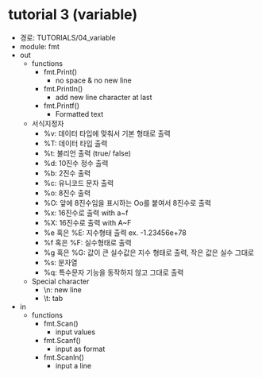 # tutorial 3 (variable)

- 경로: TUTORIALS/04_variable
- module: fmt
- out
  - functions
    - fmt.Print()
      - no space & no new line
    - fmt.Println()
      - add new line character at last
    - fmt.Printf()
      - Formatted text
  - 서식지정자
    - %v: 데이터 타입에 맞춰서 기본 형태로 출력
    - %T: 데이터 타입 출력
    - %t: 불리언 출력 (true/ false)
    - %d: 10진수 정수 출력
    - %b: 2진수 출력
    - %c: 유니코드 문자 출력
    - %o: 8진수 출력
    - %O: 앞에 8진수임을 표시하는 Oo를 붙여서 8진수로 출력
    - %x: 16진수로 출력 with a~f
    - %X: 16진수로 출력 with A~F
    - %e 혹은 %E: 지수형태 출력 ex. -1.23456e+78
    - %f 혹은 %F: 실수형태로 출력
    - %g 혹은 %G: 값이 큰 실수값은 지수 형태로 출력, 작은 값은 실수 그대로
    - %s: 문자열
    - %q: 특수문자 기능을 동작하지 않고 그대로 출력
  - Special character
    - \n: new line
    - \t: tab
- in
  - functions
    - fmt.Scan()
      - input values
    - fmt.Scanf()
      - input as format
    - fmt.Scanln()
      - input a line
